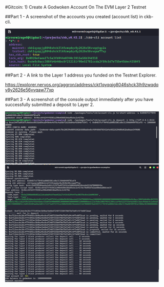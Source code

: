 #Gitcoin: 1) Create A Godwoken Account On The EVM Layer 2 Testnet

##Part 1 - A screenshot of the accounts you created (account list) in ckb-cli.

![ckb_accounts ](https://github.com/mirrormirage0/nervos/blob/main/Hackathon-Task-1-DepositLayer2/task1-part1-accounts.png?raw=true)

##Part 2 - A link to the Layer 1 address you funded on the Testnet Explorer.

https://explorer.nervos.org/aggron/address/ckt1qyqqjg8046shck3lh9zwqdqv8y2626e56vvqaw77xp

##Part 3 - A screenshot of the console output immediately after you have successfully submitted a deposit to Layer 2.

![deposit_to_layer2 ](https://github.com/mirrormirage0/nervos/blob/main/Hackathon-Task-1-DepositLayer2/task1-part3-deposit1.png?raw=true)
![deposit_to_layer2 ](https://github.com/mirrormirage0/nervos/blob/main/Hackathon-Task-1-DepositLayer2/task1-part3-deposit2.png?raw=true)




